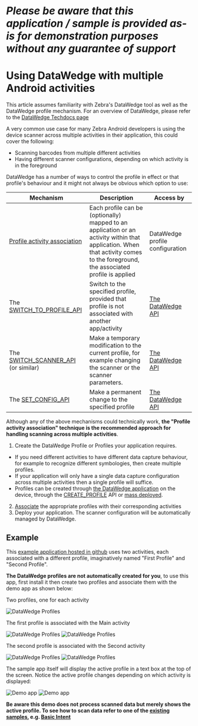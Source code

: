 *Please be aware that this application / sample is provided as-is for demonstration purposes without any guarantee of support*
=========================================================

# Using DataWedge with multiple Android activities

This article assumes familiarity with Zebra's DataWedge tool as well as the DataWedge profile mechanism.  For an overview of DataWedge, please refer to the [DataWedge Techdocs page](https://techdocs.zebra.com/datawedge/latest/guide/overview/)

A very common use case for many Zebra Android developers is using the device scanner across multiple activities in their application, this could cover the following:

- Scanning barcodes from multiple different activities
- Having different scanner configurations, depending on which activity is in the foreground

DataWedge has a number of ways to control the profile in effect or that profile's behaviour and it might not always be obvious which option to use:

| Mechanism  | Description  | Access by  | 
|---|---|---|
| [Profile activity association](https://techdocs.zebra.com/datawedge/latest/guide/createprofile/)  | Each profile can be (optionally) mapped to an application or an activity within that application.  When that activity comes to the foreground, the associated profile is applied  | DataWedge profile configuration  |
| The [SWITCH_TO_PROFILE_API](https://techdocs.zebra.com/datawedge/latest/guide/api/switchtoprofile/)  | Switch to the specified profile, provided that profile is not associated with another app/activity  | [The DataWedge API](https://techdocs.zebra.com/datawedge/latest/guide/api/)  |
| The [SWITCH_SCANNER_API](https://techdocs.zebra.com/datawedge/latest/guide/api/switchscanner/) (or similar)  | Make a temporary modification to the current profile, for example changing the scanner or the scanner parameters.  | [The DataWedge API](https://techdocs.zebra.com/datawedge/latest/guide/api/)  |
| The [SET_CONFIG_API](https://techdocs.zebra.com/datawedge/latest/guide/api/setconfig/)  |  Make a permanent change to the specified profile | [The DataWedge API](https://techdocs.zebra.com/datawedge/latest/guide/api/)  |

Although any of the above mechanisms could technically work, **the "Profile activity association" technique is the recommended approach for handling scanning across multiple activities**.

1. Create the DataWedge Profile or Profiles your application requires.  
  - If you need different activities to have different data capture behaviour, for example to recognize different symbologies, then create multiple profiles.  
  - If your application will only have a single data capture configuration across multiple activities then a single profile will suffice.
  - Profiles can be created through [the DataWedge application](https://techdocs.zebra.com/datawedge/latest/guide/createprofile/) on the device, through the [CREATE_PROFILE](https://techdocs.zebra.com/datawedge/latest/guide/api/createprofile/) API or [mass deployed](https://techdocs.zebra.com/datawedge/latest/guide/settings/#massdeployment).
2. [Associate](https://techdocs.zebra.com/datawedge/latest/guide/createprofile/) the appropriate profiles with their corresponding activities
3. Deploy your application.  The scanner configuration will be automatically managed by DataWedge.

## Example

This [example application hosted in github](https://github.com/darryncampbell/DataWedge-Multiple-Activity) uses two activities, each associated with a different profile, imaginatively named "First Profile" and "Second Profile".

**The DataWedge profiles are not automatically created for you**, to use this app, first install it then create two profiles and associate them with the demo app as shown below:

Two profiles, one for each activity

![DataWedge Profiles](https://raw.githubusercontent.com/darryncampbell/DataWedge-Multiple-Activity/master/screenshots/dw-profiles.jpg)

The first profile is associated with the Main activity

![DataWedge Profiles](https://raw.githubusercontent.com/darryncampbell/DataWedge-Multiple-Activity/master/screenshots/dw-first-overview.jpg)
![DataWedge Profiles](https://raw.githubusercontent.com/darryncampbell/DataWedge-Multiple-Activity/master/screenshots/dw-first-associations.jpg)

The second profile is associated with the Second activity

![DataWedge Profiles](https://raw.githubusercontent.com/darryncampbell/DataWedge-Multiple-Activity/master/screenshots/dw-second-overview.jpg)
![DataWedge Profiles](https://raw.githubusercontent.com/darryncampbell/DataWedge-Multiple-Activity/master/screenshots/dw-second-associations.jpg)

The sample app itself will display the active profile in a text box at the top of the screen.  Notice the active profile changes depending on which activity is displayed:

![Demo app](https://raw.githubusercontent.com/darryncampbell/DataWedge-Multiple-Activity/master/screenshots/first.jpg)
![Demo app](https://raw.githubusercontent.com/darryncampbell/DataWedge-Multiple-Activity/master/screenshots/second.jpg)

**Be aware this demo does not process scanned data but merely shows the active profile.  To see how to scan data refer to one of the [existing samples](https://techdocs.zebra.com/datawedge/latest/guide/samples/), e.g. [Basic Intent](https://techdocs.zebra.com/datawedge/latest/guide/samples/basicintent1/)**

